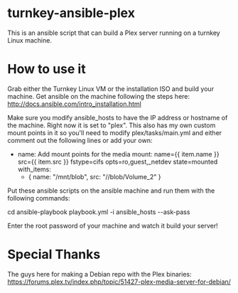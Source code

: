 turnkey-ansible-plex
====================

This is an ansible script that can build a Plex server running on a turnkey Linux machine.

How to use it
====================
Grab either the Turnkey Linux VM or the installation ISO and build your machine.
Get ansible on the machine following the steps here: http://docs.ansible.com/intro_installation.html

Make sure you modify ansible_hosts to have the IP address or hostname of the machine. Right now it is set to "plex".
This also has my own custom mount points in it so you'll need to modify plex/tasks/main.yml and either comment out 
the following lines or add your own:
 - name: Add mount points for the media
   mount: name={{ item.name }} src={{ item.src }} fstype=cifs opts=ro,guest,_netdev state=mounted
   with_items:
      - { name: "/mnt/blob", src: "//blob/Volume_2" }


Put these ansible scripts on the ansible machine and run them with the following commands:

cd <root directory of playbook.yml>
ansible-playbook playbook.yml -i ansible_hosts --ask-pass

Enter the root password of your machine and watch it build your server!

Special Thanks
=====================
The guys here for making a Debian repo with the Plex binaries: https://forums.plex.tv/index.php/topic/51427-plex-media-server-for-debian/

